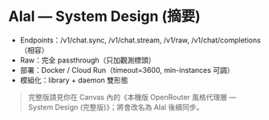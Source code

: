 # AIal — System Design (摘要)

- Endpoints：/v1/chat.sync, /v1/chat.stream, /v1/raw, /v1/chat/completions（相容）
- Raw：完全 passthrough（只加觀測標頭）
- 部署：Docker / Cloud Run（timeout=3600, min-instances 可調）
- 模組化：library + daemon 雙形態
> 完整版請見你在 Canvas 內的《本機版 OpenRouter 風格代理層 — System Design (完整版)》；將會改名為 AIal 後續同步。
